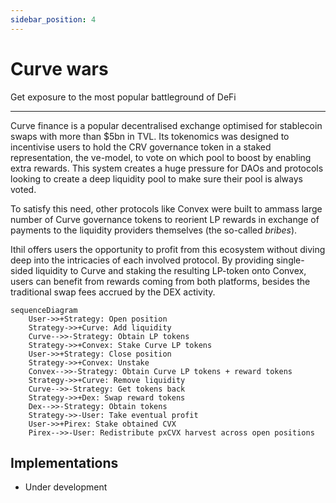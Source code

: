 ```yaml
---
sidebar_position: 4
---
```


# Curve wars
Get exposure to the most popular battleground of DeFi

---

Curve finance is a popular decentralised exchange optimised for stablecoin swaps with more than $5bn in TVL.
Its tokenomics was designed to incentivise users to hold the CRV governance token in a staked representation, the ve-model, to vote on which pool to boost by enabling extra rewards. This system creates a huge pressure for DAOs and protocols looking to create a deep liquidity pool to make sure their pool is always voted.

To satisfy this need, other protocols like Convex were built to ammass large number of Curve governance tokens to reorient LP rewards in exchange of payments to the liquidity providers themselves (the so-called *bribes*).

Ithil offers users the opportunity to profit from this ecosystem without diving deep into the intricacies of each involved protocol. By providing single-sided liquidity to Curve and staking the resulting LP-token onto Convex, users can benefit from rewards coming from both platforms, besides the traditional swap fees accrued by the DEX activity.

```mermaid
sequenceDiagram
    User->>+Strategy: Open position
    Strategy->>+Curve: Add liquidity
    Curve-->>-Strategy: Obtain LP tokens
    Strategy->>+Convex: Stake Curve LP tokens
    User->>+Strategy: Close position
    Strategy->>+Convex: Unstake
    Convex-->>-Strategy: Obtain Curve LP tokens + reward tokens
    Strategy->>+Curve: Remove liquidity
    Curve-->>-Strategy: Get tokens back
    Strategy->>+Dex: Swap reward tokens
    Dex-->>-Strategy: Obtain tokens
    Strategy->>-User: Take eventual profit
    User->>+Pirex: Stake obtained CVX
    Pirex-->>-User: Redistribute pxCVX harvest across open positions
```
## Implementations
* Under development
